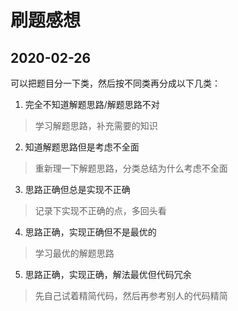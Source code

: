 # 刷题感想

## 2020-02-26 

可以把题目分一下类，然后按不同类再分成以下几类：

1. 完全不知道解题思路/解题思路不对
> 学习解题思路，补充需要的知识
2. 知道解题思路但是考虑不全面
> 重新理一下解题思路，分类总结为什么考虑不全面
3. 思路正确但总是实现不正确
> 记录下实现不正确的点，多回头看
4. 思路正确，实现正确但不是最优的
> 学习最优的解题思路
5. 思路正确，实现正确，解法最优但代码冗余
> 先自己试着精简代码，然后再参考别人的代码精简